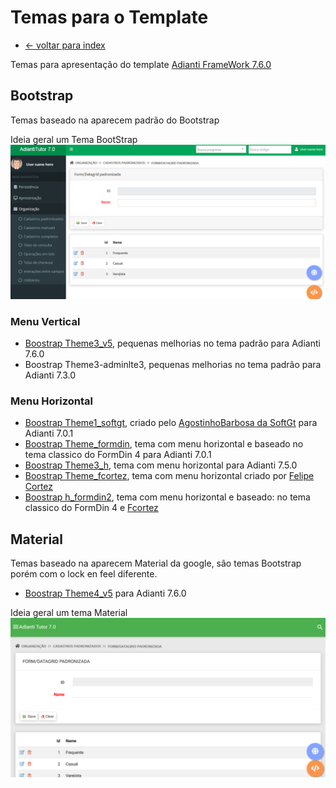 # Temas para o Template
* [<- voltar para index](../../README.md)

Temas para apresentação do template [Adianti FrameWork 7.6.0](https://www.adianti.com.br/)

## Bootstrap
Temas baseado na aparecem padrão do Bootstrap

Ideia geral um Tema BootStrap
![theme_bootstrap](img/theme_bootstrap.png)

### Menu Vertical

* [Boostrap Theme3_v5](template/bootstrap_theme3_v5.md), pequenas melhorias no tema padrão para Adianti 7.6.0
* Boostrap Theme3-adminlte3, pequenas melhorias no tema padrão para Adianti 7.3.0

### Menu Horizontal
* [Boostrap Theme1_softgt](template/bootstrap_them1_softgt.md), criado pelo [AgostinhoBarbosa da SoftGt](https://github.com/AgostinhoBarbosa) para Adianti 7.0.1
* [Boostrap Theme_formdin](template/bootstrap_theme_formdin.md), tema com menu horizontal e baseado no tema classico do FormDin 4 para Adianti 7.0.1
* [Boostrap Theme3_h](template/bootstrap_theme3_h.md), tema com menu horizontal para Adianti 7.5.0
* [Boostrap Theme_fcortez](template/bootstrap_theme_fcortez.md), tema com menu horizontal criado por [Felipe Cortez](https://github.com/cortezfelipe/template-horizontal)
* [Boostrap h_formdin2](template/bootstrap_h_formdin2.md), tema com menu horizontal e baseado: no tema classico do FormDin 4 e [Fcortez](template/bootstrap_theme_fcortez.md)

## Material
Temas baseado na aparecem Material da google, são temas Bootstrap porém com o lock en feel diferente.

* [Boostrap Theme4_v5](template/material_theme4_v5.md) para Adianti 7.6.0

Ideia geral um tema Material
![theme_material](img/theme_material.png)